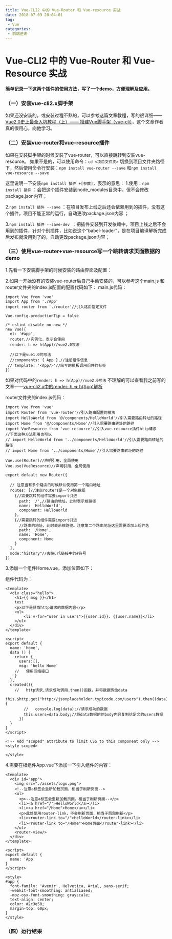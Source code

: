 ```yaml
---
title: Vue-CLI2 中的 Vue-Router 和 Vue-resource 实战
date: 2018-07-09 20:04:01
tag:
 - Vue
categories:
 - 前端进击
---
```

# Vue-CLI2 中的 Vue-Router 和 Vue-Resource 实战
**简单记录一下这两个插件的使用方法，写了一个demo，方便理解及应用。**
### （一）安装vue-cli2.x脚手架
如果还没安装的，或安装过程不熟的，可以参考这篇文章教程，写的很详细——[Vue2.0史上最全入坑教程（上）—— 搭建Vue脚手架（vue-cli）](https://www.jianshu.com/p/1626b8643676/)，这个文章作者真的很用心，向他学习。

### （二）安装vue-router和vue-resource插件
如果在安装脚手架的时候安装了vue-router，可以直接跳转到安装vue-resource。
如果不是的，可以使用命令：`cd <项目文件夹>` 切换到项目文件夹路径下，然后使用命令行安装：`npm install vue-router --save` 和`npm install vue-resource --save`

这里说明一下安装`npm install 插件 +[参数]`，表示的意思：
1.使用：`npm install 插件`   ：会把这个插件安装到node_modules目录中，但不会修改package.json内容；

2.`npm install 插件 --save`  ：在项目发布上线之后还会依赖用到的插件，没有这个插件，项目不能正常的运行，自动更改package.json内容  ；

3.`npm install 插件 --save-dev `：把插件安装到开发依赖中，项目上线之后不会用到的插件，针对个别插件，比如说这个“babel-loader”，是在项目编译解析完成后发布就没用到了的，自动更改package.json内容；

### （三）使用vue-router+vue-resource写一个跳转请求页面数据的demo
1.先看一下安装脚手架的时候安装的路由界面及配置：
<CustomImage src='/growth-record/frame/vue/router-01.png' />

2.如果一开始没有的安装vue-router后自己手动安装的，可以参考这个main.js 和router文件夹的index.js配置的配置代码如下：
main.js代码：
```
import Vue from 'vue'
import App from './App'
import router from './router'//引入路由指定文件

Vue.config.productionTip = false

/* eslint-disable no-new */
new Vue({
  el: '#app',
  router,//实例化，表示会使用
  render: h => h(App)//vue2.0写法

  //以下是vue1.0的写法
  //components: { App },//注册组件信息
 // template: '<App/>'//简写的模板调用组件的标签
})

```
如果对代码中的`render: h => h(App)//vue2.0写法` 不理解的可以查看我之前写的文章——[vue-cli2.x中的render: h => h(App)解析](https://blog.csdn.net/qq_35324453/article/details/80961128)

router文件夹的index.js代码：
```
import Vue from 'vue'
import Router from 'vue-router'//引入路由配置的模块
import HelloWorld from '@/components/HelloWorld'//引入需要路由转址的路径
import Home from '@/components/Home'//引入需要路由转址的路径
import VueResource from 'vue-resource'//引入vue-resource插件http请求
//下面这种方法引用也可以
// import HelloWorld from '../components/HelloWorld'//引入需要路由转址的路径
// import Home from '../components/Home'//引入需要路由转址的路径

Vue.use(Router)//声明引用，全局使用
Vue.use(VueResource)//声明引用，全局使用

export default new Router({

  // 注意当有多个路由的时候默认使用第一个路由地址
  routes: [//注意routers是一个对象数组
    {//需要跳转的组件需要import引进
      path: '/',//路由的地址，此时表示根路径
      name: 'HelloWorld',
      component: HelloWorld
    },
    {//需要跳转的组件需要import引进
      //路由的地址，此时表示根路径。注意第二个路由地址这里需要添加上组件名
      path: '/Home',
      name: 'Home',
      component: Home
    }
  ],
  mode:"history"//去掉url链接中的#符号
})

```
3.添加一个组件Home.vue，添加位置如下：
<CustomImage src='/growth-record/frame/vue/router-02.png' />

组件代码为：
```
<template>
  <div class="hello">
    <h1>{{ msg }}</h1>
    test
    <p>以下是获取http请求的数据内容</p>
    <ul>
        <li v-for="user in users">{{user.id}}. {{user.name}}</li>
    </ul>
  </div>
</template>

<script>
export default {
  name: 'home',
  data () {
    return {
      users:[],
      msg: 'hello Home'
    //   使用网络接口
    }
  },
  created(){
    //   http请求,请求成功调用.then()函数，并将数据传给data
      this.$http.get("http://jsonplaceholder.typicode.com/users").then((data)=>{
        //   console.log(data);//请求成功的数据
        this.users=data.body;//将data数据的的body内容复制给定义的users数据
      })
  }
}
</script>

<!-- Add "scoped" attribute to limit CSS to this component only -->
<style scoped>

</style>

```

4.需要在根组件App.vue下添加一下引入组件的内容：
```
<template>
  <div id="app">
    <img src="./assets/logo.png">
    <!--注意a标签会重新加载页面，相当于刷新页面-->
    <ul>
      <p>--注意a标签会重新加载页面，相当于刷新页面--</p>
      <li><a href="/">HelloWorld</a></li>
      <li><a href="/Home">Home</a></li>
      <p>此处使用router-link，不会刷新页面，相当于局部刷新</p>
      <li><router-link to="/">HelloWorld</router-link></li>
      <li><router-link to="/Home">Home页面</router-link></li>
    </ul>
    <router-view/>
  </div>
</template>

<script>
export default {
  name: 'App'
}
</script>

<style>
#app {
  font-family: 'Avenir', Helvetica, Arial, sans-serif;
  -webkit-font-smoothing: antialiased;
  -moz-osx-font-smoothing: grayscale;
  text-align: center;
  color: #2c3e50;
  margin-top: 60px;
}
</style>

```

### （四）运行结果
<CustomImage src='/growth-record/frame/vue/router-03.gif' />
